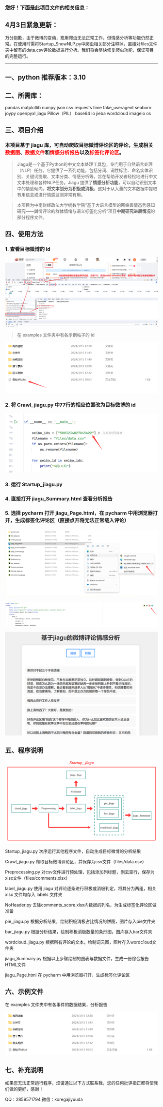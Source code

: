 ### 您好！下面是此项目文件的相关信息：


## 4月3日紧急更新：
万分抱歉，由于微博的变动，现用爬虫无法正常工作，但情感分析等功能仍然正常。在使用时需将Startup_SnowNLP.py中爬虫相关部分注释掉，直接对files文件夹中留有的data.csv评论数据进行分析。我们将会尽快修复爬虫功能，保证项目的完整运行。

--------------------------------


## 一、python 推荐版本：3.10


## 二、所需库：
pandas
matplotlib
numpy
json
csv
requests
time
fake_useragent
seaborn
joypy
openpyxl
jiagu
Pillow（PIL）
base64
io
jieba
wordcloud
imageio
os


## 三、项目介绍

### 本项目基于 jiagu 库，可自动爬取目标微博评论区的评论，生成相关<font color="#ff0000">数据图</font>、<font color="#ff0000">数据文件</font>和<font color="#ff0000">情感分析报告</font>以及<font color="#ff0000">标签化评论区</font>。

> Jiagu是一个基于Python的中文文本处理工具包，专门用于自然语言处理（NLP）任务。它提供了一系列功能，包括分词、词性标注、命名实体识别、关键词提取、文本分类、情感分析等，旨在帮助开发者轻松地进行中文文本处理和各种NLP任务。Jiagu 提供了**情感分析功能**，可以自动识别文本中的情感倾向，**将文本划分为积极或消极**。这对于从大量的文本数据中提取有用信息或进行情感监测非常有用。

> 本项目为中南财经政法大学统数学院“基于大语言模型的网络舆情态势感知研究——舆情评论的群体情绪与语义标签化分析”项目**中期研究进展情况**的部分程序文件。



## 四、使用方法

### 1. 查看目标微博的 id

![image](https://github.com/Kawabata0223/Programs-Based-on-jiagu_ZUELer/blob/master/pic/278919608-89dcbb20-5c15-4e84-9e72-520babbaf057.png)

> 在 examples 文件夹中有各示例帖子的 id

![image](https://github.com/Kawabata0223/Programs-Based-on-jiagu_ZUELer/blob/master/pic/Pasted%20image%2020240315130233.png)


### 2. 将 Crawl_jiagu.py 中77行的相应位置改为目标微博的 id


![image](https://github.com/Kawabata0223/Programs-Based-on-jiagu_ZUELer/blob/master/pic/Pasted%20image%2020240315212119.png)

### 3. 运行 Startup_jiagu.py



### 4. 直接打开 jiagu_Summary.html 查看分析报告



### 5. 选择 pycharm 打开 jiagu_Page.html，在 pycharm 中用浏览器打开，生成标签化评论区（直接点开将无法正常载入评论）


![image](https://github.com/Kawabata0223/Programs-Based-on-jiagu_ZUELer/blob/master/pic/Pasted%20image%2020240315213748.png)


![image](https://github.com/Kawabata0223/Programs-Based-on-jiagu_ZUELer/blob/master/pic/Pasted%20image%2020240315213958.png)


![image](https://github.com/Kawabata0223/Programs-Based-on-jiagu_ZUELer/blob/master/pic/Pasted%20image%2020240315214257.png)


## 五、程序说明

![image](https://github.com/Kawabata0223/Programs-Based-on-jiagu_ZUELer/blob/master/pic/Pasted%20image%2020240315223356.png)

Startup_jiagu.py
次序运行其他程序文件，自动生成目标微博的分析结果

Crawl_jiagu.py
爬取目标微博评论区，并保存为csv文件（files/data.csv）

Preprocessing.py
对csv文件进行预处理，包括添加列标题，删去空行，保存为xlsx文件（files/comments.xlsx）

label_jiagu.py
使用 jiagu 对评论逐条进行积极或消极判定，将其分为两组，相关 xlsx 文件均存入 labels 文件夹

NoHeader.py
去除comments_score.xlsx内数据的列名，为生成标签化评论区做准备

pie_jiagu.py
根据分析结果，绘制积极消极占比情况的饼图，图片存入pie文件夹

bar_jiagu.py
根据分析结果，绘制积极消极数量的条形图，图片存入bar文件夹

wordcloud_jiagu.py
根据所有评论的文本，绘制词云图，图片存入wordc1oud文件夹

jiagu_Summary.py
根据以上步骤绘制的图表与数据文件，生成一份综合报告HTML文件

jiagu_Page.html
在 pycharm 中用浏览器打开，生成标签化评论区


## 六、示例文件

在 examples 文件夹中有各事件的数据结果，分析报告


![image](https://github.com/Kawabata0223/Programs-Based-on-jiagu_ZUELer/blob/master/pic/Pasted%20image%2020240315123520.png)

## 七、补充说明

如果您无法正常运行程序，烦请通过以下方式联系我，您的任何批评指正都将使我们做的更好，感谢！

QQ：2859571794
微信：koregajiyuuda

